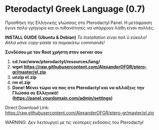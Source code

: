 # Pterodactyl Greek Language (0.7)
Προσθήκη της Ελληνικής γλώσσας στο Pterodactyl Panel. Η μετάφραση έγινε πολύ γρήγορα και οι πιθανότητες να υπάρχουν λάθη είναι πολλές.

**INSTALL GUIDE (Ubuntu & Debian)**
*Το Installation είναι πολ΄ύ εύκολο! Απλά κάνε copy-paste τα παρακάτω commands!*

**Συνδέσου με τον Root χρήστη στον server σου**

1. **cd /var/www/pterodactyl/resources/lang/**
2. **wget https://raw.githubusercontent.com/AlexanderOFGR/ptero-gr/master/el.zip**
3. **unzip el.zip**
4. **rm el.zip**
5. **Done! Μένει τώρα να πας στο Pterodactyl και να αλλάξεις την Γλώσσα σε Ελληνικά! (https://panel.yourdomain.com/admin/settings)**

Direct Download Link: https://raw.githubusercontent.com/AlexanderOFGR/ptero-gr/master/el.zip

WARNING: Δεν λειτουργεί με τις νεότερες εκδόσεις του Pterodactyl
